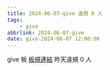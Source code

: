 ```yaml
---
title: 2024-06-07-give 違規 0 人
tags:
    - give
abbrlink: 2024-06-07-give
date: give-2024-06-07 12:00:00
---
```

give 板 [板規連結](https://www.ptt.cc/bbs/give/M.1612495900.A.C32.html)
昨天違規 0 人
